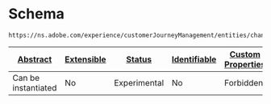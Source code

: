 
#  Schema

```
https://ns.adobe.com/experience/customerJourneyManagement/entities/channelDetails
```


| [Abstract](../../../../abstract.md) | [Extensible](../../../../extensions.md) | [Status](../../../../status.md) | [Identifiable](../../../../id.md) | [Custom Properties](../../../../extensions.md) | [Additional Properties](../../../../extensions.md) | Defined In |
|-------------------------------------|-----------------------------------------|---------------------------------|-----------------------------------|------------------------------------------------|----------------------------------------------------|------------|
| Can be instantiated | No | Experimental | No | Forbidden | Permitted | [adobe/experience/customerJourneyManagement/channelDetails.schema.json](adobe/experience/customerJourneyManagement/channelDetails.schema.json) |
